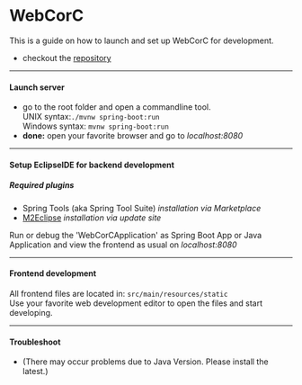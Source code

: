 # WebCorC

This is a guide on how to launch and set up WebCorC for development.
* checkout the [repository](https://svn.isf.cs.tu-bs.de/svn/webcorc)

---
#### Launch server

* go to the root folder and open a commandline tool.  
 UNIX syntax:`./mvnw spring-boot:run`  
 Windows syntax: `mvnw spring-boot:run`
* **done:** open your favorite browser and go to *localhost:8080*

---
#### Setup EclipseIDE for backend development

##### Required plugins
* Spring Tools (aka Spring Tool Suite) *installation via Marketplace*
* [M2Eclipse](https://www.eclipse.org/m2e/) *installation via update site*


Run or debug the 'WebCorCApplication' as Spring Boot App or Java Application 
and view the frontend as usual on *localhost:8080*
___

#### Frontend development

All frontend files are located in: `src/main/resources/static`  
Use your favorite web development editor to open the files and start
developing. 

---
#### Troubleshoot

* (There may occur problems due to Java Version. Please install the latest.)